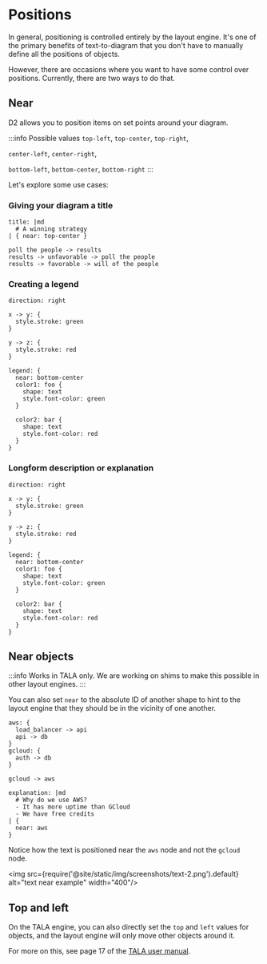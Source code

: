 # Positions

In general, positioning is controlled entirely by the layout engine. It's one of the
primary benefits of text-to-diagram that you don't have to manually define all the
positions of objects.

However, there are occasions where you want to have some control over positions.
Currently, there are two ways to do that.

## Near

D2 allows you to position items on set points around your diagram.

:::info Possible values
`top-left`, `top-center`, `top-right`,

`center-left`, `center-right`,

`bottom-left`, `bottom-center`, `bottom-right`
:::

Let's explore some use cases:

### Giving your diagram a title

```d2
title: |md
  # A winning strategy
| { near: top-center }

poll the people -> results
results -> unfavorable -> poll the people
results -> favorable -> will of the people
```

<div className="embedSVG" dangerouslySetInnerHTML={{__html: require('@site/static/img/generated/near-constant.svg2')}}></div>

### Creating a legend

```d2
direction: right

x -> y: {
  style.stroke: green
}

y -> z: {
  style.stroke: red
}

legend: {
  near: bottom-center
  color1: foo {
    shape: text
    style.font-color: green
  }

  color2: bar {
    shape: text
    style.font-color: red
  }
}
```

<div className="embedSVG" dangerouslySetInnerHTML={{__html: require('@site/static/img/generated/near-container.svg2')}}></div>

### Longform description or explanation

```d2
direction: right

x -> y: {
  style.stroke: green
}

y -> z: {
  style.stroke: red
}

legend: {
  near: bottom-center
  color1: foo {
    shape: text
    style.font-color: green
  }

  color2: bar {
    shape: text
    style.font-color: red
  }
}
```

<div className="embedSVG" dangerouslySetInnerHTML={{__html: require('@site/static/img/generated/near-explanation.svg2')}}></div>

## Near objects

:::info
Works in TALA only. We are working on shims to make this possible in other layout engines.
:::

You can also set `near` to the absolute ID of another shape to hint to the layout engine
that they should be in the vicinity of one another.

```d2
aws: {
  load_balancer -> api
  api -> db
}
gcloud: {
  auth -> db
}

gcloud -> aws

explanation: |md
  # Why do we use AWS?
  - It has more uptime than GCloud
  - We have free credits
| {
  near: aws
}
```

Notice how the text is positioned near the `aws` node and not the `gcloud` node.

<img src={require('@site/static/img/screenshots/text-2.png').default} alt="text near example" width="400"/>

## Top and left

On the TALA engine, you can also directly set the `top` and `left` values for objects, and
the layout engine will only move other objects around it.

For more on this, see page 17 of the [TALA user
manual](https://github.com/terrastruct/TALA/blob/master/TALA_User_Manual.pdf).

